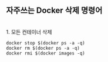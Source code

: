 ## **자주쓰는 Docker 삭제 명령어**

<br/>
1. 모든 컨테이너 삭제
  
<br/> 

```
docker stop $(docker ps -a -q)
docker rm $(docker ps -a -q)
docker rmi $(docker images -q)
``` 